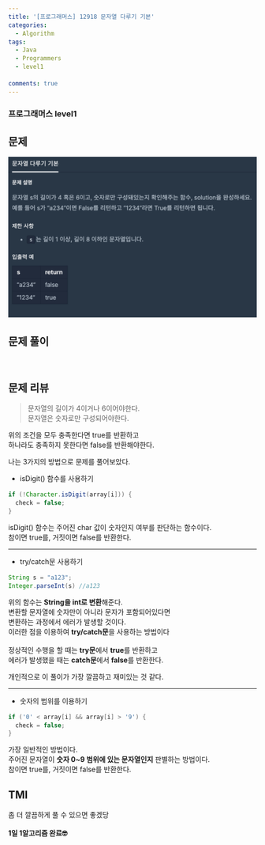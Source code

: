 ```yaml
---
title: '[프로그래머스] 12918 문자열 다루기 기본'
categories:
  - Algorithm
tags:
  - Java
  - Programmers
  - level1

comments: true 
---
```

### 프로그래머스 level1

## 문제
 <a href="/assets/images/P12918.png"><img src="/assets/images/P12918.png"></a>
 <br/>

## 문제 풀이

<script src="https://gist.github.com/kyeahen/634c089c8c4fb8f9d62d1701a6ba6fc3.js"></script>
<br/>

## 문제 리뷰

> 문자열의 길이가 4이거나 6이어야한다. <br>
> 문자열은 숫자로만 구성되어야한다. 

위의 조건을 모두 충족한다면 true를 반환하고 <br>
하나라도 충족하지 못한다면 false를 반환해야한다. <br>

나는 3가지의 방법으로 문제를 풀어보았다.

- isDigit() 함수를 사용하기

~~~ java
if (!Character.isDigit(array[i])) {
  check = false;
}
~~~

isDigit() 함수는 주어진 char 값이 숫자인지 여부를 판단하는 함수이다. <br>
참이면 true를, 거짓이면 false를 반환한다. <br>

----------
- try/catch문 사용하기

~~~ java
String s = "a123";
Integer.parseInt(s) //a123
~~~
위의 함수는 **String을 int로 변환**해준다. <br>
변환할 문자열에 숫자만이 아니라 문자가 포함되어있다면  <br>
변환하는 과정에서 에러가 발생할 것이다.  <br>
이러한 점을 이용하여 **try/catch문**을 사용하는 방법이다  <br>
<br>
정상적인 수행을 할 때는 **try문**에서 **true**를 반환하고  <br>
에러가 발생했을 때는 **catch문**에서 **false**를 반환한다.  <br>

개인적으로 이 풀이가 가장 깔끔하고 재미있는 것 같다.  <br>

------------
- 숫자의 범위를 이용하기

~~~ java
if ('0' < array[i] && array[i] > '9') {
  check = false;
}
~~~

가장 일반적인 방법이다. <br>
주어진 문자열이 **숫자 0~9 범위에 있는 문자열인지** 판별하는 방법이다. <br>
참이면 true를, 거짓이면 false를 반환한다. <br>
 
## TMI

좀 더 깔끔하게 풀 수 있으면 좋겠당<br>
<br/>
**1일 1알고리즘 완료🤓**


